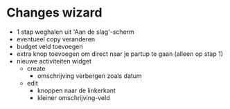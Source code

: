 # Changes wizard
- 1 stap weghalen uit 'Aan de slag'-scherm
- eventueel copy veranderen
- budget veld toevoegen
- extra knop toevoegen om direct naar je partup te gaan (alleen op stap 1)
- nieuwe activiteiten widget
    - create
        - omschrijving verbergen zoals datum
    - edit
        - knoppen naar de linkerkant
        - kleiner omschrijving-veld
